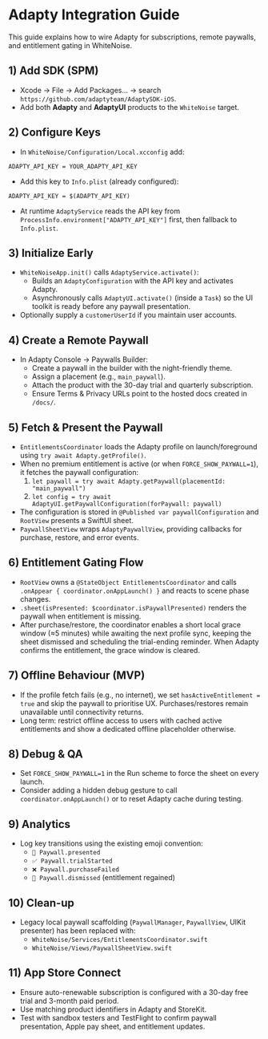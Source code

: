 # Adapty Integration Guide

This guide explains how to wire Adapty for subscriptions, remote paywalls, and entitlement gating in WhiteNoise.

## 1) Add SDK (SPM)
- Xcode → File → Add Packages… → search `https://github.com/adaptyteam/AdaptySDK-iOS`.
- Add both **Adapty** and **AdaptyUI** products to the `WhiteNoise` target.

## 2) Configure Keys
- In `WhiteNoise/Configuration/Local.xcconfig` add:
```
ADAPTY_API_KEY = YOUR_ADAPTY_API_KEY
```
- Add this key to `Info.plist` (already configured):
```
ADAPTY_API_KEY = $(ADAPTY_API_KEY)
```
- At runtime `AdaptyService` reads the API key from `ProcessInfo.environment["ADAPTY_API_KEY"]` first, then fallback to `Info.plist`.

## 3) Initialize Early
- `WhiteNoiseApp.init()` calls `AdaptyService.activate()`:
  - Builds an `AdaptyConfiguration` with the API key and activates Adapty.
  - Asynchronously calls `AdaptyUI.activate()` (inside a `Task`) so the UI toolkit is ready before any paywall presentation.
- Optionally supply a `customerUserId` if you maintain user accounts.

## 4) Create a Remote Paywall
- In Adapty Console → Paywalls Builder:
  - Create a paywall in the builder with the night-friendly theme.
  - Assign a placement (e.g., `main_paywall`).
  - Attach the product with the 30-day trial and quarterly subscription.
  - Ensure Terms & Privacy URLs point to the hosted docs created in `/docs/`.

## 5) Fetch & Present the Paywall
- `EntitlementsCoordinator` loads the Adapty profile on launch/foreground using `try await Adapty.getProfile()`.
- When no premium entitlement is active (or when `FORCE_SHOW_PAYWALL=1`), it fetches the paywall configuration:
  1. `let paywall = try await Adapty.getPaywall(placementId: "main_paywall")`
  2. `let config = try await AdaptyUI.getPaywallConfiguration(forPaywall: paywall)`
- The configuration is stored in `@Published var paywallConfiguration` and `RootView` presents a SwiftUI sheet.
- `PaywallSheetView` wraps `AdaptyPaywallView`, providing callbacks for purchase, restore, and error events.

## 6) Entitlement Gating Flow
- `RootView` owns a `@StateObject EntitlementsCoordinator` and calls `.onAppear { coordinator.onAppLaunch() }` and reacts to scene phase changes.
- `.sheet(isPresented: $coordinator.isPaywallPresented)` renders the paywall when entitlement is missing.
- After purchase/restore, the coordinator enables a short local grace window (≈5 minutes) while awaiting the next profile sync, keeping the sheet dismissed and scheduling the trial-ending reminder. When Adapty confirms the entitlement, the grace window is cleared.

## 7) Offline Behaviour (MVP)
- If the profile fetch fails (e.g., no internet), we set `hasActiveEntitlement = true` and skip the paywall to prioritise UX. Purchases/restores remain unavailable until connectivity returns.
- Long term: restrict offline access to users with cached active entitlements and show a dedicated offline placeholder otherwise.

## 8) Debug & QA
- Set `FORCE_SHOW_PAYWALL=1` in the Run scheme to force the sheet on every launch.
- Consider adding a hidden debug gesture to call `coordinator.onAppLaunch()` or to reset Adapty cache during testing.

## 9) Analytics
- Log key transitions using the existing emoji convention:
  - `🎯 Paywall.presented`
  - `✅ Paywall.trialStarted`
  - `❌ Paywall.purchaseFailed`
  - `🏁 Paywall.dismissed` (entitlement regained)

## 10) Clean-up
- Legacy local paywall scaffolding (`PaywallManager`, `PaywallView`, UIKit presenter) has been replaced with:
  - `WhiteNoise/Services/EntitlementsCoordinator.swift`
  - `WhiteNoise/Views/PaywallSheetView.swift`

## 11) App Store Connect
- Ensure auto-renewable subscription is configured with a 30-day free trial and 3-month paid period.
- Use matching product identifiers in Adapty and StoreKit.
- Test with sandbox testers and TestFlight to confirm paywall presentation, Apple pay sheet, and entitlement updates.
